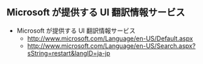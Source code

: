 ## Microsoft が提供する UI 翻訳情報サービス

* Microsoft が提供する UI 翻訳情報サービス
  * http://www.microsoft.com/Language/en-US/Default.aspx
  * http://www.microsoft.com/Language/en-US/Search.aspx?sString=restart&langID=ja-jp
